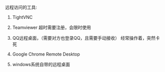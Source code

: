 远程访问的工具:


1. TightVNC

2. Teamviewer 超时需要注册，会限时使用

3. QQ远程桌面，（需要对方也登录QQ，且需要手动接收）
    经常操作着，突然卡死

4. Google Chrome Remote Desktop

5. windows系统自带的远程桌面
